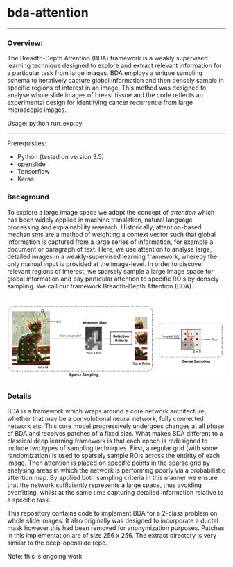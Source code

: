# bda-attention

--------------------------------------------------------------------------- 
### Overview: 

The Breadth-Depth Attention (BDA) framework is a weakly supervised learning technique designed to 
explore and extract relevant information for a particular task from large images. BDA employs
a unique sampling schema to iteratively capture global information and then densely sample in
specific regions of interest in an image.
This method was designed to analyse whole slide images of breast tissue and the code reflects
an experimental design for identifying cancer recurrence from large microscopic images. 

Usage: python run_exp.py

--------------------------------------------------------------------------- 

Prerequisites:
* Python (tested on version 3.5)
* openslide 
* Tensorflow
* Keras

### Background

To explore a large image space we adopt the concept of *attention* which has been widely applied 
in machine translation, natural language processing and explainability research. Historically, 
attention-based mechanisms are a method of weighting a context vector such that global information 
is captured from a large series of information, for example a document or paragraph of text. Here, 
we use attention to analyse large, detailed images in a weakly-supervised learning framework, 
whereby the only manual input is provided at the image-level. In order to discover relevant regions 
of interest, we sparsely sample a large image space for global information and pay particular 
attention to specific ROIs by densely sampling. We call our framework Breadth-Depth Attention (BDA).

![Overview of attention model](bda-overview.png)

### Details

BDA is a framework which wraps around a core network architecture, whether that
may be a convolutional neural network, fully connected network etc. This core model progressively 
undergoes changes at all phase of BDA and receives patches of a fixed size. 
What makes BDA different to a classical deep learning framework is that each epoch is redesigned 
to include two types of sampling techniques. First, a regular grid (with some randomization) is used to sparsely 
sample ROIs across the entirity of each image. Then attention is placed on specific points in the 
sparse grid by analysing areas in which the network is performing poorly via a probabilistic 
attention map. By applied both sampling criteria in this manner we ensure that the network sufficiently 
represents a large space, thus avoiding overfitting, whilst at the same time capturing detailed 
information relative to a specific task.

This repository contains code to implement BDA for a 2-class problem on whole slide images. It also originally
was designed to incorporate a ductal mask however this had been removed for anonymization purposes. 
Patches in this implementation are of size 256 x 256. The extract directory is very similar to the deep-openslide repo.


Note: this is ongoing work

